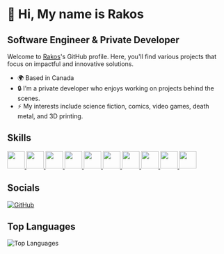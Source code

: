 # 👋 Hi, My name is Rakos

## Software Engineer & Private Developer

Welcome to [Rakos](https://github.com/Kaos2121/Kaos2121)'s GitHub profile. Here, you'll find various projects that focus on impactful and innovative solutions.

- 🌍 Based in Canada
- 🔒 I’m a private developer who enjoys working on projects behind the scenes.
- ⚡ My interests include science fiction, comics, video games, death metal, and 3D printing.

## Skills
<p align="left">
  <a href="https://developer.mozilla.org/en-US/docs/Web/JavaScript" target="_blank">
    <img src="https://cdn.jsdelivr.net/gh/devicons/devicon/icons/javascript/javascript-original.svg" width="40" height="40"/>
  </a>
  <a href="https://www.python.org/doc/" target="_blank">
    <img src="https://cdn.jsdelivr.net/gh/devicons/devicon/icons/python/python-original.svg" width="40" height="40"/>
  </a>
  <a href="https://nodejs.org/en/docs/" target="_blank">
    <img src="https://cdn.jsdelivr.net/gh/devicons/devicon/icons/nodejs/nodejs-original.svg" width="40" height="40"/>
  </a>
  <a href="https://expressjs.com/" target="_blank">
    <img src="https://cdn.jsdelivr.net/gh/devicons/devicon/icons/express/express-original.svg" width="40" height="40"/>
  </a>
  <a href="https://angular.io/docs" target="_blank">
    <img src="https://cdn.jsdelivr.net/gh/devicons/devicon/icons/angularjs/angularjs-original.svg" width="40" height="40"/>
  </a>
  <a href="https://www.oracle.com/java/technologies/javase-documentation.html" target="_blank">
    <img src="https://cdn.jsdelivr.net/gh/devicons/devicon/icons/java/java-original.svg" width="40" height="40"/>
  </a>
  <a href="https://docs.microsoft.com/en-us/dotnet/csharp/" target="_blank">
    <img src="https://cdn.jsdelivr.net/gh/devicons/devicon/icons/csharp/csharp-original.svg" width="40" height="40"/>
  </a>
  <a href="https://www.ruby-lang.org/en/documentation/" target="_blank">
    <img src="https://cdn.jsdelivr.net/gh/devicons/devicon/icons/ruby/ruby-original.svg" width="40" height="40"/>
  </a>
  <a href="https://www.php.net/docs.php" target="_blank">
    <img src="https://cdn.jsdelivr.net/gh/devicons/devicon/icons/php/php-original.svg" width="40" height="40"/>
  </a>
  <a href="https://www.typescriptlang.org/docs/" target="_blank">
    <img src="https://cdn.jsdelivr.net/gh/devicons/devicon/icons/typescript/typescript-original.svg" width="40" height="40"/>
  </a>
</p>

## Socials
<p align="left">
  <a href="https://github.com/Kaos2121/Kaos2121" target="_blank">
    <img src="https://img.shields.io/badge/GitHub-100000?style=for-the-badge&logo=github&logoColor=white" alt="GitHub"/>
  </a>
</p>

## Top Languages
![Top Languages](https://github-readme-stats.vercel.app/api/top-langs/?username=Kaos2121&layout=compact&theme=dark&langs_count=10)


